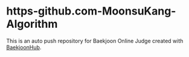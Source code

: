 # https-github.com-MoonsuKang-Algorithm
This is an auto push repository for Baekjoon Online Judge created with [BaekjoonHub](https://github.com/BaekjoonHub/BaekjoonHub).
